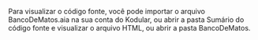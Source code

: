 Para visualizar o código fonte, você pode importar o arquivo BancoDeMatos.aia na sua conta do Kodular, ou abrir a pasta Sumário do código fonte e visualizar o arquivo HTML, ou abrir a pasta BancoDeMatos.
